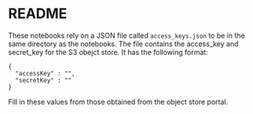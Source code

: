 README
======

These notebooks rely on a JSON file called `access_keys.json` to be in the same directory as the notebooks.
The file contains the access_key and secret_key for the S3 obejct store.
It has the following format:
```
{
  "accessKey" : "",
  "secretKey" : ""
}
```
Fill in these values from those obtained from the object store portal.
